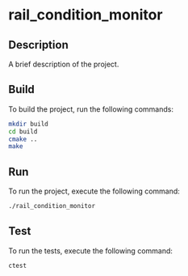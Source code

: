 # rail_condition_monitor

## Description
A brief description of the project.

## Build
To build the project, run the following commands:
```sh
mkdir build
cd build
cmake ..
make
```

## Run
To run the project, execute the following command:
```sh
./rail_condition_monitor
```

## Test
To run the tests, execute the following command:
```sh
ctest
```
